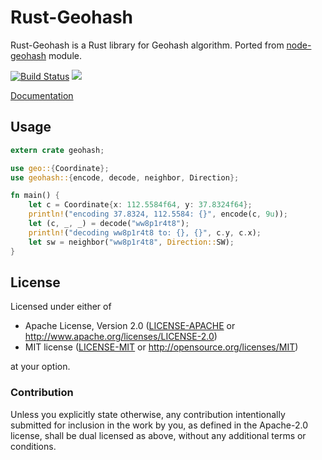 # Rust-Geohash

Rust-Geohash is a Rust library for Geohash algorithm. Ported from [node-geohash](http://github.com/sunng87/node-geohash) module.

[![Build Status](https://travis-ci.org/georust/geohash.svg)](https://travis-ci.org/georust/geohash)
[![](http://meritbadge.herokuapp.com/geohash)](https://crates.io/crates/geohash)

[Documentation](https://georust.github.io/geohash/)

## Usage

```rust
extern crate geohash;

use geo::{Coordinate};
use geohash::{encode, decode, neighbor, Direction};

fn main() {
    let c = Coordinate{x: 112.5584f64, y: 37.8324f64};
    println!("encoding 37.8324, 112.5584: {}", encode(c, 9u));
    let (c, _, _) = decode("ww8p1r4t8");
    println!("decoding ww8p1r4t8 to: {}, {}", c.y, c.x);
    let sw = neighbor("ww8p1r4t8", Direction::SW);
}
```

## License

Licensed under either of

 * Apache License, Version 2.0 ([LICENSE-APACHE](LICENSE-APACHE) or http://www.apache.org/licenses/LICENSE-2.0)
 * MIT license ([LICENSE-MIT](LICENSE-MIT) or http://opensource.org/licenses/MIT)

at your option.

### Contribution

Unless you explicitly state otherwise, any contribution intentionally submitted
for inclusion in the work by you, as defined in the Apache-2.0 license, shall be dual licensed as above, without any
additional terms or conditions.
